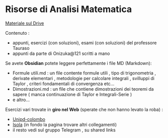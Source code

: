 # Risorse di Analisi Matematica

[Materiale sul Drive](https://drive.google.com/drive/folders/1AT3eRD8w8MrXsdFuHduqeG277uzM9TSr?usp=drive_link)

Contenuto : 
- appunti, esercizi (con soluzioni), esami (con soluzioni) del professore Tauraso
- appunti da parte di Onizuka@121 scritti a mano

Se avete **Obsidian** potete leggere perfettamente i file MD (Markdown): 
- Formule utili.md : un file contente formule utili , tipo di trigonometria , derivate elementari , metodologie per calcolare integrali , svilluppi di Taylor , criteri fondamentali di convergenza etc...
- Dimostrazioni.md : un file che contiene dimostrazioni dei teoremi da sapere ( manca continuazione di Taylor e Integrali-Serie )
- e altro...

Esercizi vari trovate in **giro nel Web** (sperate che non hanno levato la roba) : 
- [Unipd-colombo](https://www.math.unipd.it/~colombo/didattica/analisi1/prove_scritte/)
- [Isola](https://www.mat.uniroma2.it/~isola/teaching/AnalisiUno/materiali.html) (in fondo la pagina trovare altri collegamenti)
- il resto vedi sul gruppo Telegram , su shared links


